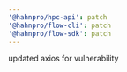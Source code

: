 ```yaml
---
'@hahnpro/hpc-api': patch
'@hahnpro/flow-cli': patch
'@hahnpro/flow-sdk': patch
---
```


updated axios for vulnerability
